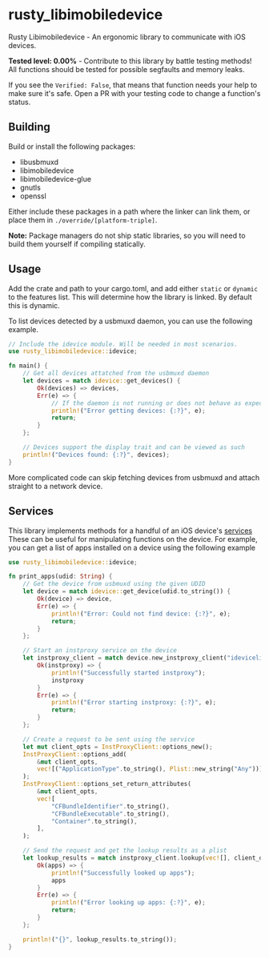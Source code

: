 # rusty_libimobiledevice

Rusty Libimobiledevice - An ergonomic library to communicate with iOS devices.

**Tested level: 0.00%** - Contribute to this library by battle testing methods!
All functions should be tested for possible segfaults and memory leaks.

If you see the `Verified: False`, that means that function needs your help to make sure it's safe.
Open a PR with your testing code to change a function's status.

## Building
Build or install the following packages:
- libusbmuxd
- libimobiledevice
- libimobiledevice-glue
- gnutls
- openssl

Either include these packages in a path where the linker can link them, or place them in ``./override/[platform-triple]``.

**Note:** Package managers do not ship static libraries, so you will need to build them yourself
if compiling statically.

## Usage
Add the crate and path to your cargo.toml, and add either ``static`` or ``dynamic`` to the features list. This will determine how the library is linked. By default this is dynamic.

To list devices detected by a usbmuxd daemon, you can use the following example.
```rust
// Include the idevice module. Will be needed in most scenarios.
use rusty_libimobiledevice::idevice;

fn main() {
    // Get all devices attatched from the usbmuxd daemon
    let devices = match idevice::get_devices() {
        Ok(devices) => devices,
        Err(e) => {
            // If the daemon is not running or does not behave as expected, this returns an error
            println!("Error getting devices: {:?}", e);
            return;
        }
    };

    // Devices support the display trait and can be viewed as such
    println!("Devices found: {:?}", devices);
}
```

More complicated code can skip fetching devices from usbmuxd and attach straight to a network device.

## Services
This library implements methods for a handful of an iOS device's [services](https://www.theiphonewiki.com/wiki/Services)
These can be useful for manipulating functions on the device. For example, you can get a list of apps
installed on a device using the following example
```rust
use rusty_libimobiledevice::idevice;

fn print_apps(udid: String) {
    // Get the device from usbmuxd using the given UDID
    let device = match idevice::get_device(udid.to_string()) {
        Ok(device) => device,
        Err(e) => {
            println!("Error: Could not find device: {:?}", e);
            return;
        }
    };

    // Start an instproxy service on the device
    let instproxy_client = match device.new_instproxy_client("idevicelistapps".to_string()) {
        Ok(instproxy) => {
            println!("Successfully started instproxy");
            instproxy
        }
        Err(e) => {
            println!("Error starting instproxy: {:?}", e);
            return;
        }
    };

    // Create a request to be sent using the service
    let mut client_opts = InstProxyClient::options_new();
    InstProxyClient::options_add(
        &mut client_opts,
        vec![("ApplicationType".to_string(), Plist::new_string("Any"))],
    );
    InstProxyClient::options_set_return_attributes(
        &mut client_opts,
        vec![
            "CFBundleIdentifier".to_string(),
            "CFBundleExecutable".to_string(),
            "Container".to_string(),
        ],
    );

    // Send the request and get the lookup results as a plist
    let lookup_results = match instproxy_client.lookup(vec![], client_opts) {
        Ok(apps) => {
            println!("Successfully looked up apps");
            apps
        }
        Err(e) => {
            println!("Error looking up apps: {:?}", e);
            return;
        }
    };

    println!("{}", lookup_results.to_string());
}
```


